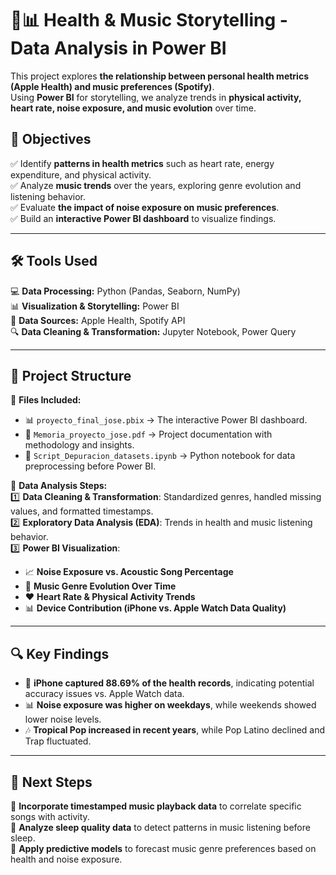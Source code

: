 # 🎵📊 Health & Music Storytelling - Data Analysis in Power BI  

This project explores **the relationship between personal health metrics (Apple Health) and music preferences (Spotify)**.  
Using **Power BI** for storytelling, we analyze trends in **physical activity, heart rate, noise exposure, and music evolution** over time.  

## 🎯 Objectives  

✅ Identify **patterns in health metrics** such as heart rate, energy expenditure, and physical activity.  
✅ Analyze **music trends** over the years, exploring genre evolution and listening behavior.  
✅ Evaluate **the impact of noise exposure on music preferences**.  
✅ Build an **interactive Power BI dashboard** to visualize findings.  

---

## 🛠 Tools Used  

💻 **Data Processing:** Python (Pandas, Seaborn, NumPy)  
📊 **Visualization & Storytelling:** Power BI  
📂 **Data Sources:** Apple Health, Spotify API  
🔍 **Data Cleaning & Transformation:** Jupyter Notebook, Power Query  

---

## 📂 Project Structure  

📌 **Files Included:**  
- 📊 `proyecto_final_jose.pbix` → The interactive Power BI dashboard.  
- 📜 `Memoria_proyecto_jose.pdf` → Project documentation with methodology and insights.  
- 📄 `Script_Depuracion_datasets.ipynb` → Python notebook for data preprocessing before Power BI.  

📌 **Data Analysis Steps:**  
1️⃣ **Data Cleaning & Transformation**: Standardized genres, handled missing values, and formatted timestamps.  
2️⃣ **Exploratory Data Analysis (EDA)**: Trends in health and music listening behavior.  
3️⃣ **Power BI Visualization**:  
   - 📈 **Noise Exposure vs. Acoustic Song Percentage**  
   - 🎵 **Music Genre Evolution Over Time**  
   - ❤️ **Heart Rate & Physical Activity Trends**  
   - 📊 **Device Contribution (iPhone vs. Apple Watch Data Quality)**  

---

## 🔍 Key Findings  

- 📌 **iPhone captured 88.69% of the health records**, indicating potential accuracy issues vs. Apple Watch data.  
- 📊 **Noise exposure was higher on weekdays**, while weekends showed lower noise levels.  
- 🎶 **Tropical Pop increased in recent years**, while Pop Latino declined and Trap fluctuated.  

---

## 📌 Next Steps  

🔹 **Incorporate timestamped music playback data** to correlate specific songs with activity.  
🔹 **Analyze sleep quality data** to detect patterns in music listening before sleep.  
🔹 **Apply predictive models** to forecast music genre preferences based on health and noise exposure.  


